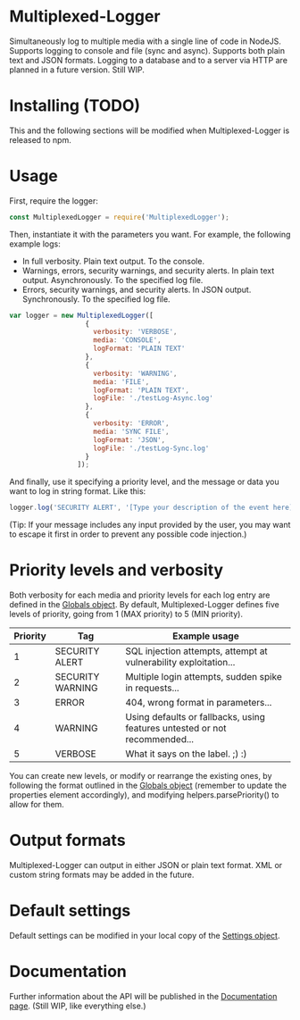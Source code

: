 # Multiplexed-Logger
Simultaneously log to multiple media with a single line of code in NodeJS. Supports logging to console and file (sync and async). Supports both plain text and JSON formats. Logging to a database and to a server via HTTP are planned in a future version. Still WIP.

# Installing (TODO)
This and the following sections will be modified when Multiplexed-Logger is released to npm.

# Usage

First, require the logger:

```javascript
const MultiplexedLogger = require('MultiplexedLogger');
```

Then, instantiate it with the parameters you want. For example, the following example logs:

- In full verbosity. Plain text output. To the console.
- Warnings, errors, security warnings, and security alerts. In plain text output. Asynchronously. To the specified log file.
- Errors, security warnings, and security alerts. In JSON output. Synchronously. To the specified log file.

```javascript
var logger = new MultiplexedLogger([
                   {
                     verbosity: 'VERBOSE',
                     media: 'CONSOLE',
                     logFormat: 'PLAIN TEXT'
                   },
                   {
                     verbosity: 'WARNING',
                     media: 'FILE',
                     logFormat: 'PLAIN TEXT',
                     logFile: './testLog-Async.log'
                   },
                   {
                     verbosity: 'ERROR',
                     media: 'SYNC FILE',
                     logFormat: 'JSON',
                     logFile: './testLog-Sync.log'
                   }
                 ]);
```

And finally, use it specifying a priority level, and the message or data you want to log in string format. Like this:

```javascript
logger.log('SECURITY ALERT', '[Type your description of the event here]');
```

(Tip: If your message includes any input provided by the user, you may want to escape it first in order to prevent any possible code injection.)

# Priority levels and verbosity

Both verbosity for each media and priority levels for each log entry are defined in the [Globals object]. By default, Multiplexed-Logger defines five levels of priority, going from 1 (MAX priority) to 5 (MIN priority).

| Priority |       Tag        |                              Example usage                                |
| -------- | ---------------- | ------------------------------------------------------------------------- |
|    1     |  SECURITY ALERT  | SQL injection attempts, attempt at vulnerability exploitation...          |
|    2     | SECURITY WARNING | Multiple login attempts, sudden spike in requests...                      |
|    3     |      ERROR       | 404, wrong format in parameters...                                        |
|    4     |     WARNING      | Using defaults or fallbacks, using features untested or not recommended... |
|    5     |     VERBOSE      | What it says on the label. ;) :)                                          |

You can create new levels, or modify or rearrange the existing ones, by following the format outlined in the [Globals object] (remember to update the properties element accordingly), and modifying helpers.parsePriority() to allow for them.

# Output formats

Multiplexed-Logger can output in either JSON or plain text format. XML or custom string formats may be added in the future.

# Default settings

Default settings can be modified in your local copy of the [Settings object].

# Documentation

Further information about the API will be published in the [Documentation page]. (Still WIP, like everything else.)

[Globals object]: <https://github.com/fcharra/Multiplexed-Logger/blob/master/misc/globals.js>
[Settings object]: <https://github.com/fcharra/Multiplexed-Logger/blob/master/misc/settings.js>
[Documentation page]: <https://fcharra.github.io/Multiplexed-Logger/>
